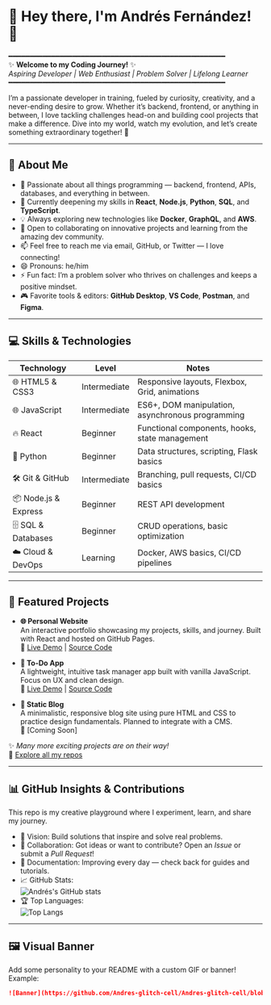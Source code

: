 # 🌌 Hey there, I'm Andrés Fernández! 👋

━━━━━━━━━━━━━━━━━━━━━━━━━━━━━━━━━━━━━━━━━━━━━━━━━━━  
✨ **Welcome to my Coding Journey!** ✨  
_Aspiring Developer | Web Enthusiast | Problem Solver | Lifelong Learner_  
━━━━━━━━━━━━━━━━━━━━━━━━━━━━━━━━━━━━━━━━━━━━━━━━━━━

I’m a passionate developer in training, fueled by curiosity, creativity, and a never-ending desire to grow. Whether it’s backend, frontend, or anything in between, I love tackling challenges head-on and building cool projects that make a difference. Dive into my world, watch my evolution, and let’s create something extraordinary together! 🚀

---

## 📌 About Me

- 👀 Passionate about all things programming — backend, frontend, APIs, databases, and everything in between.
- 🌱 Currently deepening my skills in **React**, **Node.js**, **Python**, **SQL**, and **TypeScript**.
- 💡 Always exploring new technologies like **Docker**, **GraphQL**, and **AWS**.
- 💞️ Open to collaborating on innovative projects and learning from the amazing dev community.
- 📫 Feel free to reach me via email, GitHub, or Twitter — I love connecting!
- 😄 Pronouns: he/him
- ⚡ Fun fact: I’m a problem solver who thrives on challenges and keeps a positive mindset.
- 🎮 Favorite tools & editors: **GitHub Desktop**, **VS Code**, **Postman**, and **Figma**.

---

## 💻 Skills & Technologies

| Technology         | Level        | Notes                                           |
| ------------------ | ------------ | -----------------------------------------------|
| 🌐 HTML5 & CSS3    | Intermediate | Responsive layouts, Flexbox, Grid, animations  |
| 🌐 JavaScript      | Intermediate | ES6+, DOM manipulation, asynchronous programming |
| 🔥 React           | Beginner     | Functional components, hooks, state management  |
| 🐍 Python          | Beginner     | Data structures, scripting, Flask basics        |
| 🛠️ Git & GitHub    | Intermediate | Branching, pull requests, CI/CD basics           |
| 📦 Node.js & Express | Beginner     | REST API development                             |
| 🗄️ SQL & Databases | Beginner     | CRUD operations, basic optimization              |
| ☁️ Cloud & DevOps  | Learning     | Docker, AWS basics, CI/CD pipelines              |

---

## 🚀 Featured Projects

- **🌐 Personal Website**  
  An interactive portfolio showcasing my projects, skills, and journey. Built with React and hosted on GitHub Pages.  
  🔗 [Live Demo](#) | [Source Code](https://github.com/Andres-glitch-cell/personal-website)

- **📝 To-Do App**  
  A lightweight, intuitive task manager app built with vanilla JavaScript. Focus on UX and clean design.  
  🔗 [Live Demo](#) | [Source Code](https://github.com/Andres-glitch-cell/todo-app)

- **📖 Static Blog**  
  A minimalistic, responsive blog site using pure HTML and CSS to practice design fundamentals. Planned to integrate with a CMS.  
  🔗 [Coming Soon]

✨ *Many more exciting projects are on their way!*  
🔗 [Explore all my repos](https://github.com/Andres-glitch-cell)

---

## 📊 GitHub Insights & Contributions

This repo is my creative playground where I experiment, learn, and share my journey.  
- 📌 Vision: Build solutions that inspire and solve real problems.  
- 🤝 Collaboration: Got ideas or want to contribute? Open an *Issue* or submit a *Pull Request*!  
- 📝 Documentation: Improving every day — check back for guides and tutorials.  
- 📈 GitHub Stats:  
  ![Andrés's GitHub stats](https://github-readme-stats.vercel.app/api?username=Andres-glitch-cell&show_icons=true&theme=radical)  
- 🏆 Top Languages:  
  ![Top Langs](https://github-readme-stats.vercel.app/api/top-langs/?username=Andres-glitch-cell&layout=compact&theme=radical)

---

## 🖼️ Visual Banner

Add some personality to your README with a custom GIF or banner!  
Example:  

```md
![Banner](https://github.com/Andres-glitch-cell/Andres-glitch-cell/blob/main/programming-banner.gif)
